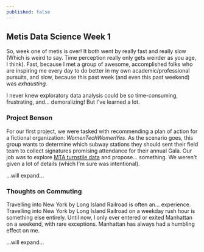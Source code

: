 ```yaml
---
published: false
---
```

## Metis Data Science Week 1

So, week one of metis is over! It both went by really fast and really slow (Which is weird to say. Time perception really only gets weirder as you age, I think). Fast, because I met a group of awesome, accomplished folks who are inspiring me every day to do better in my own academic/professional pursuits, and slow, because this past week (and even this past weekend) was _exhausting._

I never knew exploratory data analysis could be so time-consuming, frustrating, and... demoralizing! But I've learned a lot.

### Project Benson


For our first project, we were tasked with recommending a plan of action for a fictional organization: _WomenTechWomenYes_. As the scenario goes, this group wants to determine which subway stations they should sent their field team to collect signatures promising attendance for their annual Gala. Our job was to explore [MTA turnstile data](http://web.mta.info/developers/turnstile.html) and propose... something. We weren't given a lot of details (which I'm sure was intentional).

...will expand...  
### Thoughts on Commuting

Travelling into New York by Long Island Railroad is often an... experience.   Travelling into New York by Long Island Railroad on a weekday rush hour is something else entirely. 
Until now, I only ever entered or exited Manhattan on a weekend, with rare exceptions. Manhattan has always had a humbling effect on me. 

...will expand...  
